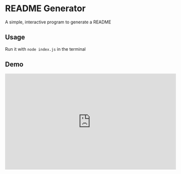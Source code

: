 README Generator
===

A simple, interactive program to generate a README

## Usage

Run it with `node index.js` in the terminal

## Demo

<iframe width="560" height="315" src="https://www.youtube.com/embed/78wrG_gQFO0" frameborder="0" allow="accelerometer; autoplay; clipboard-write; encrypted-media; gyroscope; picture-in-picture" allowfullscreen></iframe>